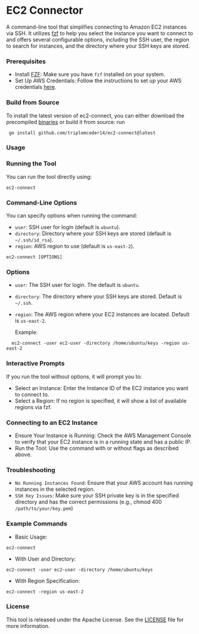 # EC2 Connector

A command-line tool that simplifies connecting to Amazon EC2 instances via SSH. It utilizes [fzf](https://github.com/junegunn/fzf) to help you select the instance you want to connect to and offers several configurable options, including the SSH user, the region to search for instances, and the directory where your SSH keys are stored.

### Prerequisites

- Install [FZF](https://github.com/junegunn/fzf): Make sure you have ```fzf``` installed on your system.
- Set Up AWS Credentials: Follow the instructions to set up your AWS credentials [here](https://docs.aws.amazon.com/sdk-for-java/v1/developer-guide/setup-credentials.html).

### Build from Source
  
To install the latest version of ec2-connect, you can either download the precompiled [binaries](https://github.com/triplemcoder14/ec2-connect/releases/tag/v1.2.0)  or build it from source: run

```
 go install github.com/triplemcoder14/ec2-connect@latest
```

### Usage

### Running the Tool
You can run the tool directly using:

```
ec2-connect
```

### Command-Line Options

You can specify options when running the command:

- ``user``: SSH user for login (default is ``ubuntu``).
- ``directory``: Directory where your SSH keys are stored (default is ``~/.ssh/id_rsa``).
- ``region``: AWS region to use (default is ``us-east-2``).




```
ec2-connect [OPTIONS]
```
### Options

- ``user``: The SSH user for login. The default is ``ubuntu``.
- ``directory``: The directory where your SSH keys are stored. Default is ```~/.ssh```.
- ``region``: The AWS region where your EC2 instances are located. Default is ``us-east-2``.

  Example:

```
  ec2-connect -user ec2-user -directory /home/ubuntu/keys -region us-east-2
```

### Interactive Prompts

If you run the tool without options, it will prompt you to:

- Select an Instance: Enter the Instance ID of the EC2 instance you want to connect to.
- Select a Region: If no region is specified, it will show a list of available regions via fzf.

### Connecting to an EC2 Instance
- Ensure Your Instance is Running: Check the AWS Management Console to verify that your EC2 instance is in a running state and has a public IP.
- Run the Tool: Use the command with or without flags as described above.

### Troubleshooting

- ``No Running Instances Found``: Ensure that your AWS account has running instances in the selected region.
- ``SSH Key Issues``: Make sure your SSH private key is in the specified directory and has the correct permissions (e.g., chmod 400 ``/path/to/your/key.pem``)


### Example Commands

- Basic Usage:

  
```
ec2-connect
```

- With User and Directory:
  
``
ec2-connect -user ec2-user -directory /home/ubuntu/keys
``

- With Region Specification:
  
```
ec2-connect -region us-east-2
```



### License

This tool is released under the Apache License. See the [LICENSE](https://github.com/triplemcoder14/ec2-connect/blob/main/LICENSE) file for more information.


